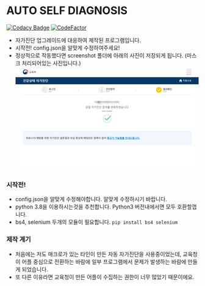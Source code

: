 # AUTO SELF DIAGNOSIS
[![Codacy Badge](https://api.codacy.com/project/badge/Grade/14c1ed75f8524772957fe571b4134a82)](https://app.codacy.com/manual/gunyu1019/Auto-Self-Diagnosis?utm_source=github.com&utm_medium=referral&utm_content=gunyu1019/Auto-Self-Diagnosis&utm_campaign=Badge_Grade_Dashboard)
[![CodeFactor](https://www.codefactor.io/repository/github/gunyu1019/auto-self-diagnosis/badge/master)](https://www.codefactor.io/repository/github/gunyu1019/auto-self-diagnosis/overview/master)
* 자가진단 업그레이드에 대응하여 제작된 프로그램입니다.
* 시작전! config.json을 알맞게 수정하여주세요!
* 정상적으로 작동했다면 screenshot 폴더에 아래의 사진이 저장되게 됩니다. (마스크 처리되어있는 사진입니다.)
![스크린샷](screenshot.png)

### 시작전!
* config.json을 알맞게 수정해야합니다. 알맞게 수정하시기 바랍니다.
* python 3.8을 이용하시는것을 추천합니다. Python3 버전내에서면 모두 호환할껍니다.
* bs4, selenium 두개의 모듈이 필요합니다. 
```pip install bs4 selenium```

### 제작 계기
* 처음에는 저도 매크로가 있는 타인이 만든 자동 자가진단을 사용중이었는데, 교육청이 어플 중심으로 전환하는 바람에 일부 프로그램에서 문제가 발생하는 바람에 만들게 되었습니다.
* 또 다른 이유라면 교육청이 만든 어플이 수집하는 권한이 너무 많았기 때문이에요.
